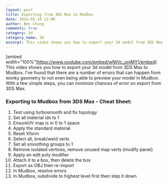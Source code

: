 ```yaml
---
layout: post
title: Exporting from 3DS Max to Mudbox
date: 2014-02-19 12:06
author: Ben Chung
comments: true
category: 3d
category_name: 3D
excerpt: This video shows you how to export your 3d model from 3DS Max to Mudbox. I've found that there are a number of errors that can happen from wonky geometry to not even being able to preview your model in Mudbox. With a few simple steps, you can minimize chances of error on export from 3DS Max.
---
```

[embed width="100%"]https://www.youtube.com/embed/wNtVc_oniMY[/embed]
This video shows you how to export your 3d model from 3DS Max to Mudbox. I've found that there are a number of errors that can happen from wonky geometry to not even being able to preview your model in Mudbox. With a few simple steps, you can minimize chances of error on export from 3DS Max.
<h3>Exporting to Mudbox from 3DS Max - Cheat Sheet:</h3>
<ol>
	<li>Test using turbosmooth and fix topology</li>
	<li>Set all material ids to 1</li>
	<li>EnsureUV map is in 0 to 1 space</li>
	<li>Apply the standard material</li>
	<li>Reset Xform</li>
	<li>Select all, break/weld verts</li>
	<li>Set all smoothing groups to 1</li>
	<li>Remove isolated vertices, remove unused map verts (modify panel)</li>
	<li>Apply an edit poly modifier</li>
	<li>Attach it to a box, then delete the box</li>
	<li>Export as OBJ then re-import</li>
	<li>In Mudbox, resolve errors</li>
	<li>In Mudbox, subdivide to highest level first then step it down</li>
</ol>
&nbsp;
